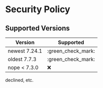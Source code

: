 # Security Policy

## Supported Versions

| Version | Supported          |
| ------- | ------------------ |
newest 7.24.1       | :green_check_mark: |               |
oldest 7.7.3        | :green_check_mark: |
|nope < 7.3.0       | :x:                |


declined, etc.
